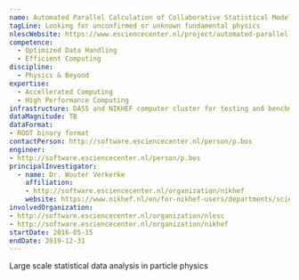 ```yaml
---
name: Automated Parallel Calculation of Collaborative Statistical Models
tagLine: Looking for unconfirmed or unknown fundamental physics
nlescWebsite: https://www.esciencecenter.nl/project/automated-parallel-calculation-of-collaborative-statistical-models
competence:
  - Optimized Data Handling
  - Efficient Computing
discipline:
  - Physics & Beyond
expertise:
  - Accellerated Computing
  - High Performance Computing
infrastructure: DAS5 and NIKHEF computer cluster for testing and benchmarking
dataMagnitude: TB
dataFormat:
- ROOT binary format
contactPerson: http://software.esciencecenter.nl/person/p.bos
engineer:
- http://software.esciencecenter.nl/person/p.bos
principalInvestigator:
  - name: Dr. Wouter Verkerke
    affiliation:
    - http://software.esciencecenter.nl/organization/nikhef
    website: https://www.nikhef.nl/en/for-nikhef-users/departments/scientific-departments/atlas/atlas-staff/?groupview=0&search=Wouter%20Verkerke
involvedOrganization:
- http://software.esciencecenter.nl/organization/nlesc
- http://software.esciencecenter.nl/organization/nikhef
startDate: 2016-05-15
endDate: 2019-12-31
---
```


Large scale statistical data analysis in particle physics
